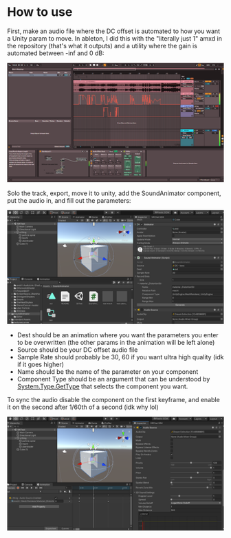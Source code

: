 # How to use

First, make an audio file where the DC offset is automated to how you want a Unity param to move. In ableton, I did this with the "literally just 1" amxd in the repository (that's what it outputs) and a utility where the gain is automated between -inf and 0 dB:

![Ableton Example](AbletonExample.png)

Solo the track, export, move it to unity, add the SoundAnimator component, put the audio in, and fill out the parameters:

![Unity Example](UnityExampleBadUI.png)

- Dest should be an animation where you want the parameters you enter to be overwritten (the other params in the animation will be left alone)
- Source should be your DC offset audio file
- Sample Rate should probably be 30, 60 if you want ultra high quality (idk if it goes higher)
- Name should be the name of the parameter on your component
- Component Type should be an argument that can be understood by [System.Type.GetType](https://forum.unity.com/threads/using-type-gettype-with-unity-objects.136580/) that selects the component you want.

To sync the audio disable the component on the first keyframe, and enable it on the second after 1/60th of a second (idk why lol)

![Unity Example Player Keyframe](UnityExamplePlayerKeyframe.png)